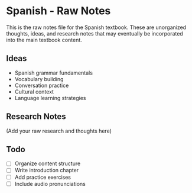 # Spanish - Raw Notes

This is the raw notes file for the Spanish textbook. These are unorganized thoughts, ideas, and research notes that may eventually be incorporated into the main textbook content.

## Ideas

* Spanish grammar fundamentals
* Vocabulary building
* Conversation practice
* Cultural context
* Language learning strategies

## Research Notes

(Add your raw research and thoughts here)

## Todo

- [ ] Organize content structure
- [ ] Write introduction chapter
- [ ] Add practice exercises
- [ ] Include audio pronunciations
